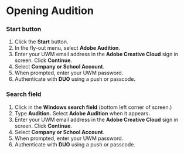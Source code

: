 # Opening Audition

### Start button

1. Click the **Start** button.&#x20;
2. In the fly-out menu, select **Adobe Audition**.
3. Enter your UWM email address in the **Adobe Creative Cloud** sign in screen. Click **Continue**.
4. Select **Company or School Account**.
5. When prompted, enter your UWM password.&#x20;
6. Authenticate with **DUO** using a push or passcode.&#x20;

### Search field

1. Click in the **Windows search field** (bottom left corner of screen.)
2. Type **Audition.** Select **Adobe Audition** when it appear&#x73;**.**&#x20;
3. Enter your UWM email address in the **Adobe Creative Cloud** sign in screen. Click **Continue**.
4. Select **Company or School Account**.
5. When prompted, enter your UWM password.&#x20;
6. Authenticate with **DUO** using a push or passcode.&#x20;





